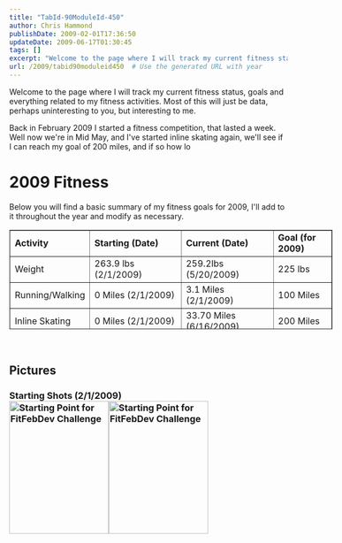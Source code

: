 ```yaml
---
title: "TabId-90ModuleId-450"
author: Chris Hammond
publishDate: 2009-02-01T17:36:50
updateDate: 2009-06-17T01:30:45
tags: []
excerpt: "Welcome to the page where I will track my current fitness status, goals and everything related to my fitness activities. Most of this will just be data, perhaps uninteresting to you, but interesting to me. Back in February 2009 I started a fitness competition, that lasted a week. Well now we're in Mid May, and I've started inline skating again, we'll see if I&#160;can reach my goal of 200 miles, and if so how lo 2009 Fitness Below you will find a basic summary of my fitness goals for 2009, I'll add to it throughout the year and modify as necessary.                            Activity             Starting (Date)             Current (Date)             Goal (for 2009)                               Weight             263.9 lbs (2/1/2009)             259.2lbs (5/20/2009)             225 lbs                               Running/Walking             0 Miles&#160;(2/1/2009)             3.1 Miles (2/1/2009)             100 Miles                               Inline Skating             0 Miles (2/1/2009)             33.70 Miles (6/16/2009)             200 Miles                               &#160;             &#160;             &#160;             &#160;                &#160; Pictures Starting&#160;Shots..."
url: /2009/tabid90moduleid450  # Use the generated URL with year
---
```

<p>Welcome to the page where I will track my current fitness status, goals and everything related to my fitness activities. Most of this will just be data, perhaps uninteresting to you, but interesting to me.</p> <p>Back in February 2009 I started a fitness competition, that lasted a week. Well now we're in Mid May, and I've started inline skating again, we'll see if I&#160;can reach my goal of 200 miles, and if so how lo</p> <h1>2009 Fitness</h1> <p>Below you will find a basic summary of my fitness goals for 2009, I'll add to it throughout the year and modify as necessary.</p> <table border="1" cellspacing="1" cellpadding="1" width="585" style="width: 585px; height: 180px">     <tbody>         <tr>             <td><strong>Activity</strong></td>             <td><strong>Starting (Date)</strong></td>             <td><strong>Current (Date)</strong></td>             <td><strong>Goal (for 2009)</strong></td>         </tr>         <tr>             <td>Weight</td>             <td>263.9 lbs (2/1/2009)</td>             <td>259.2lbs (5/20/2009)</td>             <td>225 lbs</td>         </tr>         <tr>             <td>Running/Walking</td>             <td>0 Miles&#160;(2/1/2009)</td>             <td>3.1 Miles (2/1/2009)</td>             <td>100 Miles</td>         </tr>         <tr>             <td>Inline Skating</td>             <td>0 Miles (2/1/2009)</td>             <td>33.70 Miles (6/16/2009)</td>             <td>200 Miles</td>         </tr>         <tr>             <td>&#160;</td>             <td>&#160;</td>             <td>&#160;</td>             <td>&#160;</td>         </tr>     </tbody> </table> <p>&#160;</p> <h2>Pictures</h2> <h3>Starting&#160;Shots (2/1/2009)&#160;<br /> <a title="Starting Point for FitFebDev Challenge" href="https://www.flickr.com/photos/chammond/3242847551/"><img class="pc_img" alt="Starting Point for FitFebDev Challenge" width="180" height="240" src="https://farm4.static.flickr.com/3391/3242847551_98a48fa782_m.jpg" /></a><a title="Starting Point for FitFebDev Challenge" href="https://www.flickr.com/photos/chammond/3243682982/"><img class="pc_img" alt="Starting Point for FitFebDev Challenge" width="180" height="240" src="https://farm4.static.flickr.com/3366/3243682982_d5fcb96911_m.jpg" /></a><br /> &#160;</h3> <p>&#160;</p> <p>&#160;</p>
